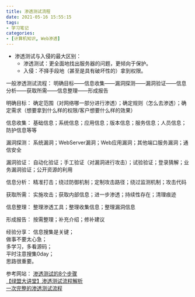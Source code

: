 ```yaml
---
title: 渗透测试流程
date: 2021-05-16 15:55:15
tags:
- 学习笔记
categories:
- [计算机知识, Web渗透]
---
```


- 渗透测试与入侵的最大区别：  
  - 渗透测试：更全面地找出服务器的问题，更倾向于保护。  
  - 入侵：不择手段地（甚至是具有破坏性的）拿到权限。  

一般渗透测试流程：
明确目标——信息收集——漏洞探测——漏洞验证——信息分析——获取所需——信息整理——形成报告

明确目标：
  确定范围（对网络哪一部分进行渗透）；确定规则（怎么去渗透）；确定需求（想要拿到什么样的权限/客户想要什么样的效果）

信息收集：
  基础信息；系统信息；应用信息；版本信息；服务信息；人员信息；防护信息等等

漏洞探测：
  系统漏洞；WebServer漏洞；Web应用漏洞；其他端口服务漏洞；通信安全

漏洞验证：
  自动化验证；手工验证（对漏洞进行攻击）；试验验证；登录猜解；业务漏洞验证；公开资源的利用

信息分析：
  精准打击；绕过防御机制；定制攻击路径；绕过监测机制；攻击代码

获取所需：
  实施攻击；获取内部信息；进一步渗透；持续性存在；清理痕迹

信息整理：
  整理渗透工具；整理收集信息；整理漏洞信息

形成报告：
  按需整理；补充介绍；修补建议

经验分享：
信息搜集是关键；  
做事不要太心急；  
多学习，多看源码；  
平时注意搜集0day；  
思路很重要。  

参考网站：
[渗透测试的8个步骤](https://www.freebuf.com/column/196291.html)  
[【绿盟大讲堂】渗透测试流程解析](http://blog.nsfocus.net/penetration-test-class/)  
[一次完整的渗透测试流程](https://blog.csdn.net/qq_36119192/article/details/84674109)  
